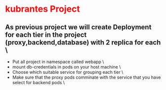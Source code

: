 # <span style="color: red;"> kubrantes Project </span>
## As previous project we will create Deployment for each tier in the project (proxy,backend,database) with 2 replica for each \ 
- Put all project in namespace called webapp \
- mount db-credentials in pods on your host machine \
- Choose which suitable service for grouping each tier \
- Make sure that the proxy pods comminate with the service that you have select for backend pods \
